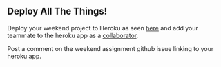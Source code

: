 ## Deploy All The Things!

Deploy your weekend project to Heroku as seen [here][hrg]
and add your teammate to the heroku app as a [collaborator][hac].

Post a comment on the weekend assignment github issue linking to your heroku app.

[hac]: https://devcenter.heroku.com/articles/sharing#add-collaborators
[hrg]: https://devcenter.heroku.com/articles/getting-started-with-rails4
